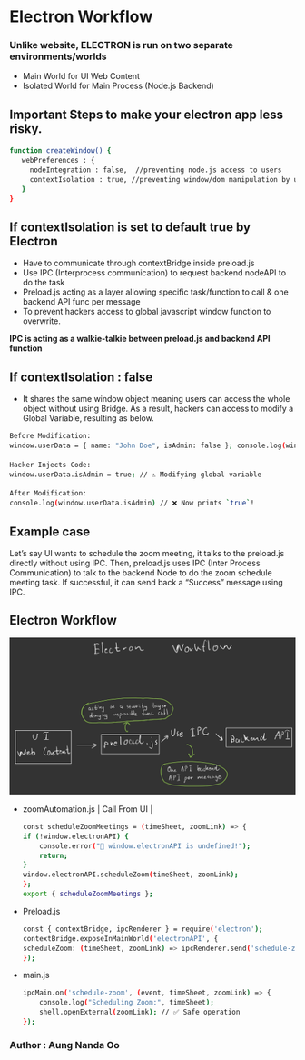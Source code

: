 # Electron Workflow

### Unlike website, ELECTRON is run on two separate environments/worlds
* Main World for UI Web Content
* Isolated World for Main Process (Node.js Backend) 

## Important Steps to make your electron app less risky.

```bash
function createWindow() {
   webPreferences : {
     nodeIntegration : false,  //preventing node.js access to users
     contextIsolation : true, //preventing window/dom manipulation by users
   }
}
```

## If contextIsolation is set to default true by Electron
* Have to communicate through contextBridge inside preload.js 
* Use IPC (Interprocess communication) to request backend nodeAPI to do the task 
* Preload.js acting as a layer allowing specific task/function to call & one backend API func per message
* To prevent hackers access to global javascript window function to overwrite.

**IPC is acting as a walkie-talkie between preload.js and backend API function**

## If contextIsolation : false

* It shares the same window object meaning users can access the whole object without using Bridge. As a result, hackers can access to modify a Global Variable, resulting as below.


```bash
Before Modification:
window.userData = { name: "John Doe", isAdmin: false }; console.log(window.userData.isAdmin); // ✅ false

Hacker Injects Code:
window.userData.isAdmin = true; // ⚠️ Modifying global variable

After Modification:
console.log(window.userData.isAdmin) // ❌ Now prints `true`!
```

## Example case

Let’s say UI wants to schedule the zoom meeting, it talks to the preload.js directly without using IPC. Then, preload.js uses IPC (Inter Process Communication) to talk to the backend Node to do the zoom schedule meeting task. If successful, it can send back a “Success” message using IPC. 

## Electron Workflow

![Electron Workflow](./project_images/ElectronWorkflow.jpg) 


* zoomAutomation.js | Call From UI |

    ```bash
    const scheduleZoomMeetings = (timeSheet, zoomLink) => {
    if (!window.electronAPI) {
        console.error("🚨 window.electronAPI is undefined!");
        return;
    }
    window.electronAPI.scheduleZoom(timeSheet, zoomLink);
    };
    export { scheduleZoomMeetings };
    ```
* Preload.js
    ```bash
    const { contextBridge, ipcRenderer } = require('electron');
    contextBridge.exposeInMainWorld('electronAPI', {
    scheduleZoom: (timeSheet, zoomLink) => ipcRenderer.send('schedule-zoom', timeSheet, zoomLink)
    });
    ```
* main.js
    ```bash
    ipcMain.on('schedule-zoom', (event, timeSheet, zoomLink) => {
        console.log("Scheduling Zoom:", timeSheet);
        shell.openExternal(zoomLink); // ✅ Safe operation
    });
    ```

### Author : Aung Nanda Oo
